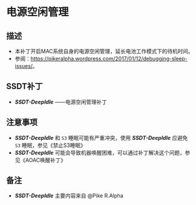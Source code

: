 # 电源空闲管理

## 描述

- 本补丁开启MAC系统自身的电源空闲管理，延长电池工作模式下的待机时间。
- 参阅：<https://pikeralpha.wordpress.com/2017/01/12/debugging-sleep-issues/>。

## SSDT补丁

- ***SSDT-DeepIdle*** ——电源空闲管理补丁


## 注意事项

- ***SSDT-DeepIdle*** 和 `S3` 睡眠可能有严重冲突，使用 ***SSDT-DeepIdle*** 应避免 `S3` 睡眠，参见《禁止S3睡眠》
- ***SSDT-DeepIdle*** 可能会导致机器唤醒困难，可以通过补丁解决这个问题，参见《AOAC唤醒补丁》

## 备注

- ***SSDT-DeepIdle*** 主要内容来自 @Pike R.Alpha

